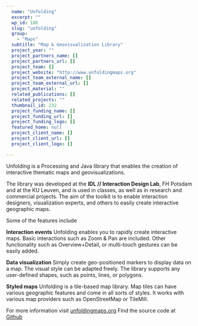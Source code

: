 ```yaml
---
  name: "Unfolding"
  excerpt: ""
  wp_id: 186
  slug: "unfolding"
  group: 
    - "Maps"
  subtitle: "Map & Geovisualization Library"
  project_year: ""
  project_partners_name: []
  project_partners_url: []
  project_team: []
  project_website: "http://www.unfoldingmaps.org"
  project_team_external_name: []
  project_team_external_url: []
  project_material: ""
  related_publications: []
  related_projects: ""
  thumbnail_id: 232
  project_funding_name: []
  project_funding_url: []
  project_funding_logo: []
  featured_home: null
  project_client_name: []
  project_client_url: []
  project_client_logo: []

---
```


Unfolding is a Processing and Java library that enables the creation of interactive thematic maps and geovisualizations.

The library was developed at the <strong>IDL // Interaction Design Lab</strong>, FH Potsdam and at the KU Leuven, and is used in classes, as well as in research and commercial projects. The aim of the toolkit is to enable interaction designers, visualization experts, and others to easily create interactive geographic maps.

Some of the features include

<strong>Interaction events</strong>
Unfolding enables you to rapidly create interactive maps. Basic interactions such as Zoom & Pan are included. Other functionality such as Overview+Detail, or multi-touch gestures can be easily added.

<strong>Data visualization</strong>
Simply create geo-positioned markers to display data on a map. The visual style can be adapted freely. The library supports any user-defined shapes, such as points, lines, or polygons.

<strong>Styled maps</strong>
Unfolding is a tile-based map library. Map tiles can have various geographic features and come in all sorts of styles. It works with various map providers such as OpenStreetMap or TileMill.

For more information visit <a href="http://unfoldingmaps.org">unfoldingmaps.org</a>
Find the source code at <a href="https://github.com/tillnagel/unfolding">Github</a>
